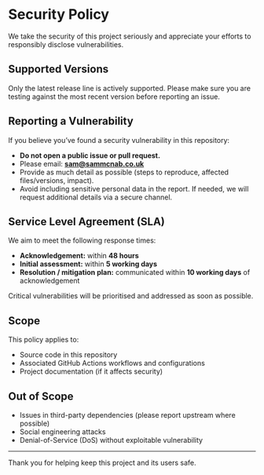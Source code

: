 # Security Policy

We take the security of this project seriously and appreciate your efforts to responsibly disclose vulnerabilities.

## Supported Versions

Only the latest release line is actively supported. Please make sure you are testing against the most recent version before reporting an issue.

## Reporting a Vulnerability

If you believe you’ve found a security vulnerability in this repository:

- **Do not open a public issue or pull request.**
- Please email: **sam@sammcnab.co.uk**
- Provide as much detail as possible (steps to reproduce, affected files/versions, impact).
- Avoid including sensitive personal data in the report. If needed, we will request additional details via a secure channel.

## Service Level Agreement (SLA)

We aim to meet the following response times:

- **Acknowledgement:** within **48 hours**
- **Initial assessment:** within **5 working days**
- **Resolution / mitigation plan:** communicated within **10 working days** of acknowledgement

Critical vulnerabilities will be prioritised and addressed as soon as possible.

## Scope

This policy applies to:

- Source code in this repository
- Associated GitHub Actions workflows and configurations
- Project documentation (if it affects security)

## Out of Scope

- Issues in third-party dependencies (please report upstream where possible)
- Social engineering attacks
- Denial-of-Service (DoS) without exploitable vulnerability

---

Thank you for helping keep this project and its users safe.
